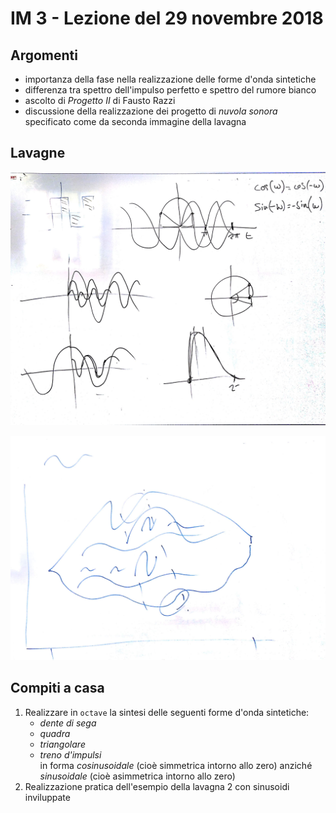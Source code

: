 # IM 3 - Lezione del 29 novembre 2018

## Argomenti

* importanza della fase nella realizzazione delle forme d'onda sintetiche
* differenza tra spettro dell'impulso perfetto e spettro del rumore bianco
* ascolto di *Progetto II* di Fausto Razzi
* discussione della realizzazione dei progetto di *nuvola sonora* specificato
  come da seconda immagine della lavagna

## Lavagne

![whiteboard 1](./TR_III_IM_3_2018-11-29_11.06.04_1.jpg)

![whiteboard 2 - **nuvola sonora**](./TR_III_IM_3_2018-11-29_11.06.04_2.jpg)

## Compiti a casa

1. Realizzare in `octave` la sintesi delle seguenti forme d'onda sintetiche:
   * *dente di sega*
   * *quadra*
   * *triangolare*
   * *treno d'impulsi*<br />
   in forma *cosinusoidale* (cioè simmetrica intorno allo zero) anziché
   *sinusoidale* (cioè asimmetrica intorno allo zero)
2. Realizzazione pratica dell'esempio della lavagna 2 con sinusoidi
   inviluppate

